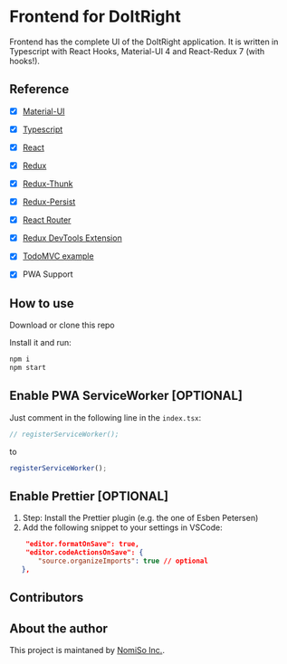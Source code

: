 # Frontend for DoItRight

Frontend has the complete UI of the DoItRight application. It is written in Typescript with React Hooks, Material-UI 4 and React-Redux 7 (with hooks!).

## Reference

-   [x] [Material-UI](https://github.com/mui-org/material-ui)
-   [x] [Typescript](https://www.typescriptlang.org/)
-   [x] [React](https://facebook.github.io/react/)
-   [x] [Redux](https://github.com/reactjs/redux)
-   [x] [Redux-Thunk](https://github.com/gaearon/redux-thunk)
-   [x] [Redux-Persist](https://github.com/rt2zz/redux-persist)
-   [x] [React Router](https://github.com/ReactTraining/react-router)
-   [x] [Redux DevTools Extension](https://github.com/zalmoxisus/redux-devtools-extension)
-   [x] [TodoMVC example](http://todomvc.com)
-   [x] PWA Support


## How to use

Download or clone this repo

Install it and run:

```bash
npm i
npm start
```

## Enable PWA ServiceWorker [OPTIONAL]

Just comment in the following line in the `index.tsx`:

```javascript
// registerServiceWorker();
```

to

```javascript
registerServiceWorker();
```

## Enable Prettier [OPTIONAL]

1.  Step: Install the Prettier plugin (e.g. the one of Esben Petersen)
2.  Add the following snippet to your settings in VSCode:

```json
    "editor.formatOnSave": true,
    "editor.codeActionsOnSave": {
       "source.organizeImports": true // optional
   },
```

## Contributors

## About the author

This project is maintaned by [NomiSo Inc.](https://nomiso.io/products).

